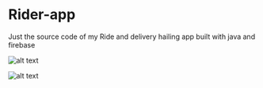 # Rider-app
Just the source code of my Ride and delivery hailing app built with java and firebase


![alt text](https://github.com/iamdreo/Rider-app/blob/master/uber%20lik.png)

![alt text](https://github.com/iamdreo/Rider-app/blob/master/Pic2.png)
